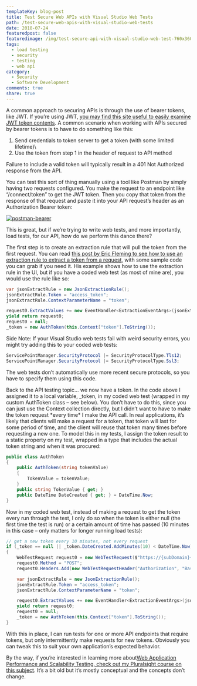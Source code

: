 ```yaml
---
templateKey: blog-post
title: Test Secure Web APIs with Visual Studio Web Tests
path: /test-secure-web-apis-with-visual-studio-web-tests
date: 2018-07-24
featuredpost: false
featuredimage: /img/test-secure-api-with-visual-studio-web-test-760x360.png
tags:
  - load testing
  - security
  - testing
  - web api
category:
  - Security
  - Software Development
comments: true
share: true
---
```

A common approach to securing APIs is through the use of bearer tokens, like JWT. If you’re using JWT, [you may find this site useful to easily examine JWT token contents](https://jwt.io/). A common scenario when working with APIs secured by bearer tokens is to have to do something like this:

1. Send credentials to token server to get a token (with some limited lifetime)\
2. Use the token from step 1 in the header of request to API method

Failure to include a valid token will typically result in a 401 Not Authorized response from the API.

You can test this sort of thing manually using a tool like Postman by simply having two requests configured. You make the request to an endpoint like “/connect/token” to get the JWT token. Then you copy that token from the response of that request and paste it into your API request’s header as an Authorization Bearer token:

[![postman-bearer](/img/postman-bearer.png)](/img/postman-bearer.png)

This is great, but if we’re trying to write web tests, and more importantly, load tests, for our API, how do we perform this dance there?

The first step is to create an extraction rule that will pull the token from the first request. You can read [this post by Eric Fleming to see how to use an extraction rule to extract a token from a request](https://ericflemingblog.wordpress.com/2015/08/31/using-extraction-rules-in-your-web-tests/), with some sample code you can grab if you need it. His example shows how to use the extraction rule in the UI, but if you have a coded web test (as most of mine are), you would use the rule like so:

```csharp
var jsonExtractRule = new JsonExtractionRule();
jsonExtractRule.Token = "access_token";
jsonExtractRule.ContextParameterName = "token";

request0.ExtractValues += new EventHandler<ExtractionEventArgs>(jsonExtractRule.Extract);
yield return request0;
request0 = null;
_token = new AuthToken(this.Context["token"].ToString());
```

Side Note: If your Visual Studio web tests fail with weird security errors, you might try adding this to your coded web tests:

```csharp
ServicePointManager.SecurityProtocol |= SecurityProtocolType.Tls12;
ServicePointManager.SecurityProtocol |= SecurityProtocolType.Ssl3;
```

The web tests don’t automatically use more recent secure protocols, so you have to specify them using this code.

Back to the API testing topic… we now have a token. In the code above I assigned it to a local variable, _token, in my coded web test (wrapped in my custom AuthToken class – see below). You don’t have to do this, since you can just use the Context collection directly, but I didn’t want to have to make the token request \*every time\* I make the API call. In real applications, it’s likely that clients will make a request for a token, that token will last for some period of time, and the client will reuse that token many times before requesting a new one. To model this in my tests, I assign the token result to a static property on my test, wrapped in a type that includes the actual token string and when it was procured:

```csharp
public class AuthToken
{
    public AuthToken(string tokenValue)
    {
        TokenValue = tokenValue;
    }
    public string TokenValue { get; }
    public DateTime DateCreated { get; } = DateTime.Now;
}
```

Now in my coded web test, instead of making a request to get the token every run through the test, I only do so when the token is either null (the first time the test is run) or a certain amount of time has passed (10 minutes in this case – only matters for longer running load tests):

```csharp
// get a new token every 10 minutes, not every request
if (_token == null || _token.DateCreated.AddMinutes(10) < DateTime.Now)
{
    WebTestRequest request0 = new WebTestRequest($"https://{subDomain}{mainDomain}/connect/token");
    request0.Method = "POST";
    request0.Headers.Add(new WebTestRequestHeader("Authorization", "Basic CREDS_GO_HERE"));

    var jsonExtractRule = new JsonExtractionRule();
    jsonExtractRule.Token = "access_token";
    jsonExtractRule.ContextParameterName = "token";

    request0.ExtractValues += new EventHandler<ExtractionEventArgs>(jsonExtractRule.Extract);
    yield return request0;
    request0 = null;
    _token = new AuthToken(this.Context["token"].ToString());
}
```

With this in place, I can run tests for one or more API endpoints that require tokens, but only intermittently make requests for new tokens. Obviously you can tweak this to suit your own application’s expected behavior.

By the way, if you’re interested in learning more about[Web Application Performance and Scalability Testing, check out my Pluralsight course on this subject](https://www.pluralsight.com/courses/web-perf). It’s a bit old but it’s mostly conceptual and the concepts don’t change.